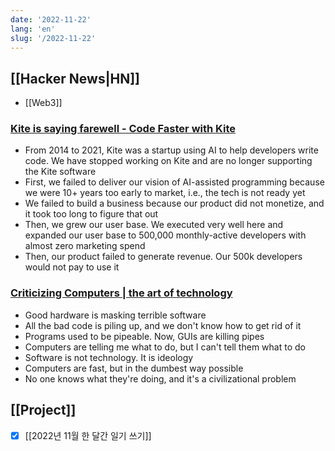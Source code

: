 ```yaml
---
date: '2022-11-22'
lang: 'en'
slug: '/2022-11-22'
---
```


## [[Hacker News|HN]]

- [[Web3]]

### [Kite is saying farewell - Code Faster with Kite](https://www.kite.com/blog/product/kite-is-saying-farewell/)

- From 2014 to 2021, Kite was a startup using AI to help developers write code. We have stopped working on Kite and are no longer supporting the Kite software
- First, we failed to deliver our vision of AI-assisted programming because we were 10+ years too early to market, i.e., the tech is not ready yet
- We failed to build a business because our product did not monetize, and it took too long to figure that out
- Then, we grew our user base. We executed very well here and expanded our user base to 500,000 monthly-active developers with almost zero marketing spend
- Then, our product failed to generate revenue. Our 500k developers would not pay to use it

### [Criticizing Computers | the art of technology](https://annasofia.xyz/2022/11/05/criticizing-computers.html)

- Good hardware is masking terrible software
- All the bad code is piling up, and we don't know how to get rid of it
- Programs used to be pipeable. Now, GUIs are killing pipes
- Computers are telling me what to do, but I can't tell them what to do
- Software is not technology. It is ideology
- Computers are fast, but in the dumbest way possible
- No one knows what they're doing, and it's a civilizational problem

## [[Project]]

- [x] [[2022년 11월 한 달간 일기 쓰기]]

